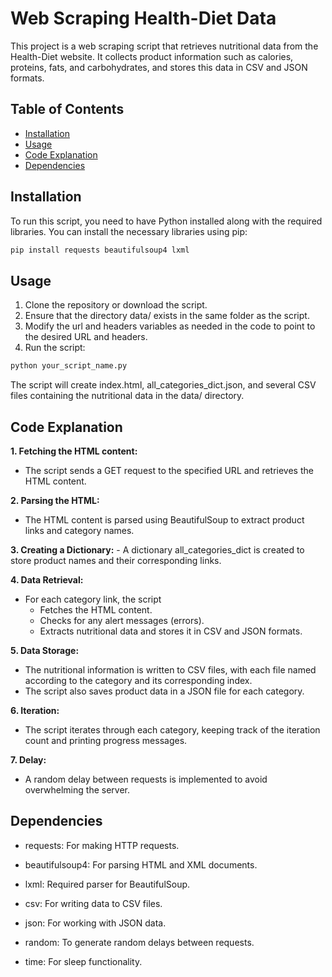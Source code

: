 # Web Scraping Health-Diet Data

This project is a web scraping script that retrieves nutritional data from the Health-Diet website. It collects product information such as calories, proteins, fats, and carbohydrates, and stores this data in CSV and JSON formats.

## Table of Contents

- [Installation](#installation)
- [Usage](#usage)
- [Code Explanation](#code-explanation)
- [Dependencies](#dependencies)


## Installation

To run this script, you need to have Python installed along with the required libraries. You can install the necessary libraries using pip:

```bash
pip install requests beautifulsoup4 lxml
```

## Usage
   1. Clone the repository or download the script.
   2. Ensure that the directory data/ exists in the same folder as the script.
   3. Modify the url and headers variables as needed in the code to point to the desired URL and headers.
   4. Run the script:

```bash
python your_script_name.py
```
The script will create index.html, all_categories_dict.json, and several CSV files containing the nutritional data in the data/ directory.
## Code Explanation
 **1. Fetching the HTML content:**
   - The script sends a GET request to the specified URL and retrieves the HTML content.

**2. Parsing the HTML:**
   - The HTML content is parsed using BeautifulSoup to extract product links and category names.
 
**3. Creating a Dictionary:**
     - A dictionary all_categories_dict is created to store product names and their corresponding links.

**4. Data Retrieval:**
   - For each category link, the script 
     - Fetches the HTML content. 
     - Checks for any alert messages (errors).
     - Extracts nutritional data and stores it in CSV and JSON formats.

**5. Data Storage:** 
   - The nutritional information is written to CSV files, with each file named according to the category and its corresponding index.
   - The script also saves product data in a JSON file for each category.

**6. Iteration:** 
   - The script iterates through each category, keeping track of the iteration count and printing progress messages.

**7. Delay:**
   - A random delay between requests is implemented to avoid overwhelming the server.

## Dependencies
 
- requests: For making HTTP requests.
 
- beautifulsoup4: For parsing HTML and XML documents.
  
- lxml: Required parser for BeautifulSoup.
  
- csv: For writing data to CSV files.
  
- json: For working with JSON data.
  
- random: To generate random delays between requests.
  
- time: For sleep functionality.
